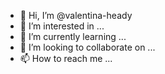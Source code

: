 - 👋 Hi, I’m @valentina-heady
- 👀 I’m interested in ...
- 🌱 I’m currently learning ...
- 💞️ I’m looking to collaborate on ...
- 📫 How to reach me ...

<!---
valentina-heady/valentina-heady is a ✨ special ✨ repository because its `README.md` (this file) appears on your GitHub profile.
You can click the Preview link to take a look at your changes.
--->
